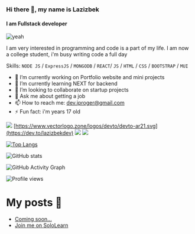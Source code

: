 ### Hi there 👋, my name is Lazizbek
#### I am Fullstack developer
![yeah](https://res.cloudinary.com/practicaldev/image/fetch/s---8m3jDm1--/c_imagga_scale,f_auto,fl_progressive,h_420,q_auto,w_1000/https://dev-to-uploads.s3.amazonaws.com/uploads/articles/436r3dvrbgyj6yizti1f.jpg)


I am very interested in programming and code is a part of my life. I am now a college student, i'm busy writing code a full day


Skills: ``NODE JS`` / ``ExpressJS`` / ``MONGODB`` / ``REACT``/ ``JS`` / ``HTML`` / ``CSS`` / ``BOOTSTRAP`` / ``MUI``

- 🔭 I’m currently working on Portfolio website and mini projects 
- 🌱 I’m currently learning NEXT for backend 
- 👯 I’m looking to collaborate on startup projects 
- 💬 Ask me about getting a job 
- 📫 How to reach me: dev.iproger@gmail.com 
- ⚡ Fun fact: i'm years 17 old 


[<img src="https://img.icons8.com/clouds/100/000000/github.png"/>](https://github.com/LazizbekDev)  [https://www.vectorlogo.zone/logos/devto/devto-ar21.svg](https://dev.to/lazizbekdev)  [<img src="https://img.icons8.com/clouds/100/000000/instagram-new--v3.png"/>](https://www.instagram.com/mern.me/)  [<img src="https://img.icons8.com/clouds/100/000000/telegram-app.png"/>](https://t.me/mernme)  

[![Top Langs](https://github-readme-stats.vercel.app/api/top-langs/?username=LazizbekDev)](https://github.com/anuraghazra/github-readme-stats)

![GitHub stats](https://github-readme-stats.vercel.app/api?username=LazizbekDev&show_icons=true&count_private=true)  

![GitHub Activity Graph](https://activity-graph.herokuapp.com/graph?username=LazizbekDev)  

![Profile views](https://gpvc.arturio.dev/LazizbekDev)  

# My posts 🍫
<!-- BLOG-POST-LIST:START -->
- [Coming soon...](https://dev.to/lazizbekdev/coming-soon-17cf)
- [Join me on SoloLearn](https://dev.to/lazizbekdev/join-me-on-sololearn-https-www-sololearn-com-happy-new-year-32ao)
<!-- BLOG-POST-LIST:END -->
